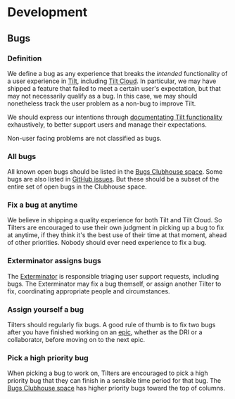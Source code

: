 # Development

## Bugs

### Definition
We define a bug as any experience that breaks the _intended_ functionality of a user experience in [Tilt](https://docs.tilt.dev/), including [Tilt Cloud](https://cloud.tilt.dev/). In particular, we may have shipped a feature that failed to meet a certain user's expectation, but that may not necessarily qualify as a bug. In this case, we may should nonetheless track the user problem as a non-bug to improve Tilt.

We should express our intentions through [documentating Tilt functionality](https://docs.tilt.dev/) exhaustively, to better support users and manage their expectations.

Non-user facing problems are not classified as bugs.

### All bugs
All known open bugs should be listed in the [Bugs Clubhouse space](https://app.clubhouse.io/windmill/stories/space/4729/bugs). Some bugs are also listed in [GitHub issues](https://github.com/windmilleng/tilt/labels/bug). But these should be a subset of the entire set of open bugs in the Clubhouse space.

### Fix a bug at anytime
We believe in shipping a quality experience for both Tilt and Tilt Cloud. So Tilters are encouraged to use their own judgment in picking up a bug to fix at anytime, if they think it's the best use of their time at that moment, ahead of other priorities. Nobody should ever need experience to fix a bug.

### Exterminator assigns bugs
The [Exterminator](../user-support/README.md) is responsible triaging user support requests, including bugs. The Exterminator may fix a bug themself, or assign another Tilter to fix, coordinating appropriate people and circumstances.

### Assign yourself a bug
Tilters should regularly fix bugs. A good rule of thumb is to fix two bugs after you have finished working on an [epic](../product-development/README.md#picking-an-epic-to-work-on), whether as the DRI or a collaborator, before moving on to the next epic.

### Pick a high priority bug
When picking a bug to work on, Tilters are encouraged to pick a high priority bug that they can finish in a sensible time period for that bug. The [Bugs Clubhouse space](https://app.clubhouse.io/windmill/stories/space/4729/bugs) has higher priority bugs toward the top of columns.



